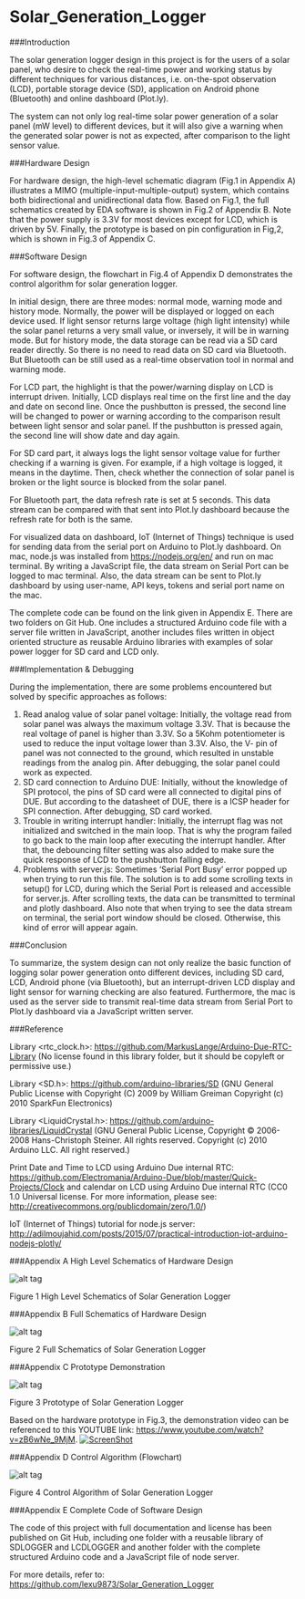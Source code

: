 # Solar_Generation_Logger
###Introduction

The solar generation logger design in this project is for the users of a solar panel, who desire to check the real-time power and working status by different techniques for various distances, i.e. on-the-spot observation (LCD), portable storage device (SD), application on Android phone (Bluetooth) and online dashboard (Plot.ly).

The system can not only log real-time solar power generation of a solar panel (mW level) to different devices, but it will also give a warning when the generated solar power is not as expected, after comparison to the light sensor value.

###Hardware Design

For hardware design, the high-level schematic diagram (Fig.1 in Appendix A) illustrates a MIMO (multiple-input-multiple-output) system, which contains both bidirectional and unidirectional data flow. Based on Fig.1, the full schematics created by EDA software is shown in Fig.2 of Appendix B.  Note that the power supply is 3.3V for most devices except for LCD, which is driven by 5V. Finally, the prototype is based on pin configuration in Fig,2, which is shown in Fig.3 of Appendix C.

###Software Design

For software design, the flowchart in Fig.4 of Appendix D demonstrates the control algorithm for solar generation logger. 

In initial design, there are three modes: normal mode, warning mode and history mode. Normally, the power will be displayed or logged on each device used. If light sensor returns large voltage (high light intensity) while the solar panel returns a very small value, or inversely, it will be in warning mode. But for history mode, the data storage can be read via a SD card reader directly. So there is no need to read data on SD card via Bluetooth. But Bluetooth can be still used as a real-time observation tool in normal and warning mode.

For LCD part, the highlight is that the power/warning display on LCD is interrupt driven. Initially, LCD displays real time on the first line and the day and date on second line. Once the pushbutton is pressed, the second line will be changed to power or warning according to the comparison result between light sensor and solar panel. If the pushbutton is pressed again, the second line will show date and day again.

For SD card part, it always logs the light sensor voltage value for further checking if a warning is given. For example, if a high voltage is logged, it means in the daytime. Then, check whether the connection of solar panel is broken or the light source is blocked from the solar panel.

For Bluetooth part, the data refresh rate is set at 5 seconds. This data stream can be compared with that sent into Plot.ly dashboard because the refresh rate for both is the same.

For visualized data on dashboard, IoT (Internet of Things) technique is used for sending data from the serial port on Arduino to Plot.ly dashboard. On mac, node.js was installed from https://nodejs.org/en/ and run on mac terminal. By writing a JavaScript file, the data stream on Serial Port can be logged to mac terminal. Also, the data stream can be sent to Plot.ly dashboard by using user-name, API keys, tokens and serial port name on the mac. 

The complete code can be found on the link given in Appendix E. There are two folders on Git Hub. One includes a structured Arduino code file with a server file written in JavaScript, another includes files written in object oriented structure as reusable Arduino libraries with examples of solar power logger for SD card and LCD only. 

###Implementation & Debugging

During the implementation, there are some problems encountered but solved by specific approaches as follows:

1.	Read analog value of solar panel voltage: Initially, the voltage read from solar panel was always the maximum voltage 3.3V. That is because the real voltage of panel is higher than 3.3V. So a 5Kohm potentiometer is used to reduce the input voltage lower than 3.3V. Also, the V- pin of panel was not connected to the ground, which resulted in unstable readings from the analog pin. After debugging, the solar panel could work as expected.
2.	SD card connection to Arduino DUE: Initially, without the knowledge of SPI protocol, the pins of SD card were all connected to digital pins of DUE. But according to the datasheet of DUE, there is a ICSP header for SPI connection. After debugging, SD card worked.
3.	Trouble in writing interrupt handler: Initially, the interrupt flag was not initialized and switched in the main loop. That is why the program failed to go back to the main loop after executing the interrupt handler. After that, the debouncing filter setting was also added to make sure the quick response of LCD to the pushbutton falling edge.
4.	Problems with server.js: Sometimes ‘Serial Port Busy’ error popped up when trying to run this file. The solution is to add some scrolling texts in setup() for LCD, during which the Serial Port is released and accessible for server.js. After scrolling texts, the data can be transmitted to terminal and plotly dashboard. Also note that when trying to see the data stream on terminal, the serial port window should be closed. Otherwise, this kind of error will appear again.

###Conclusion

To summarize, the system design can not only realize the basic function of logging solar power generation onto different devices, including SD card, LCD, Android phone (via Bluetooth), but an interrupt-driven LCD display and light sensor for warning checking are also featured. Furthermore, the mac is used as the server side to transmit real-time data stream from Serial Port to Plot.ly dashboard via a JavaScript written server.

###Reference

Library <rtc_clock.h>:     https://github.com/MarkusLange/Arduino-Due-RTC-Library (No license found in this library folder, but it should be copyleft or permissive use.)

Library  <SD.h>:            https://github.com/arduino-libraries/SD 
(GNU General Public License with Copyright (C) 2009 by William Greiman  Copyright (c) 2010 SparkFun Electronics)

Library <LiquidCrystal.h>:  https://github.com/arduino-libraries/LiquidCrystal 
(GNU General Public License, Copyright © 2006-2008 Hans-Christoph Steiner. All rights reserved. Copyright (c) 2010 Arduino LLC. All right reserved.)
 
Print Date and Time to LCD using Arduino Due internal RTC:
https://github.com/Electromania/Arduino-Due/blob/master/Quick-Projects/Clock and calendar on LCD using Arduino Due internal RTC
(CC0 1.0 Universal license. For more information, please see: http://creativecommons.org/publicdomain/zero/1.0/)

IoT (Internet of Things) tutorial for node.js server: http://adilmoujahid.com/posts/2015/07/practical-introduction-iot-arduino-nodejs-plotly/

###Appendix A High Level Schematics of Hardware Design

![alt tag](https://cloud.githubusercontent.com/assets/19504324/15778726/51e1bf16-29db-11e6-9511-540d4ad64f82.png)

Figure 1 High Level Schematics of Solar Generation Logger

###Appendix B Full Schematics of Hardware Design

![alt tag](https://cloud.githubusercontent.com/assets/19504324/15778724/51dd1d76-29db-11e6-92c3-8f4ce0a5ff3d.png)

Figure 2 Full Schematics of Solar Generation Logger

###Appendix C Prototype Demonstration

![alt tag](https://cloud.githubusercontent.com/assets/19504324/15778725/51e0a838-29db-11e6-8b7d-30c50703570c.png)

Figure 3 Prototype of Solar Generation Logger

Based on the hardware prototype in Fig.3, the demonstration video can be referenced to this YOUTUBE link: https://www.youtube.com/watch?v=zB6wNe_9MjM.
[![ScreenShot](https://cloud.githubusercontent.com/assets/19504324/15778987/022dc8fa-29dd-11e6-9076-ac1d5c0bea92.png)](https://www.youtube.com/watch?v=zB6wNe_9MjM)

###Appendix D Control Algorithm (Flowchart)

![alt tag](https://cloud.githubusercontent.com/assets/19504324/15778745/78f8eafc-29db-11e6-8b56-8aef00872712.png)

Figure 4 Control Algorithm of Solar Generation Logger

###Appendix E Complete Code of Software Design

The code of this project with full documentation and license has been published on Git Hub, including one folder with a reusable library of SDLOGGER and LCDLOGGER and another folder with the complete structured Arduino code and a JavaScript file of node server. 

For more details, refer to: https://github.com/lexu9873/Solar_Generation_Logger
